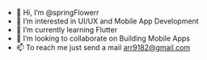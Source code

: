 - 👋 Hi, I’m @springFlowerr
- 👀 I’m interested in UI/UX and Mobile App Development
- 🌱 I’m currently learning Flutter
- 💞️ I’m looking to collaborate on Building Mobile Apps
- 📫 To reach me just send a mail arr9182@gmail.com

<!---
springFlowerr/springFlowerr is a ✨ special ✨ repository because its `README.md` (this file) appears on your GitHub profile.
You can click the Preview link to take a look at your changes.
--->
